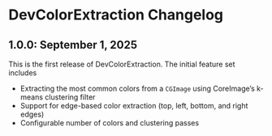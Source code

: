 # DevColorExtraction Changelog


## 1.0.0: September 1, 2025

This is the first release of DevColorExtraction. The initial feature set includes

  - Extracting the most common colors from a `CGImage` using CoreImage’s k-means clustering filter
  - Support for edge-based color extraction (top, left, bottom, and right edges)
  - Configurable number of colors and clustering passes
